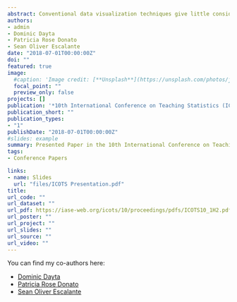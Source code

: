 ```yaml
---
abstract: Conventional data visualization techniques give little consideration for how human perception affects one's comprehension of statistical charts. Motivated to address this inadequacy, the present paper seeks to study the improvement in statistical communication when visualization techniques are integrated with the Gestalt principles from cognitive psychology. Students from a local high school are made to take a timed chart comprehension exam where their test scores represent their level of understanding--to be compared based on the type of chart used (‘conventional’ versus ‘Gestalt-modified’)--hypothesizing that the latter is more effective in delivering its intended message to the student. This study aims to provide an evidence-based analysis towards finding more effective and efficient data visualization techniques in an age of data overload.
authors:
- admin
- Dominic Dayta
- Patricia Rose Donato
- Sean Oliver Escalante
date: "2018-07-01T00:00:00Z"
doi: ""
featured: true
image:
  #caption: 'Image credit: [**Unsplash**](https://unsplash.com/photos/jdD8gXaTZsc)'
  focal_point: ""
  preview_only: false
projects: []
publication: '*10th International Conference on Teaching Statistics (ICOTS10)*'
publication_short: ""
publication_types:
- "1"
publishDate: "2018-07-01T00:00:00Z"
#slides: example
summary: Presented Paper in the 10th International Conference on Teaching Statistics (ICOTS 10) @ Kyoto, Japan.
tags:
- Conference Papers

links:
- name: Slides
  url: "files/ICOTS Presentation.pdf"
title: 
url_code: ""
url_dataset: ""
url_pdf: https://iase-web.org/icots/10/proceedings/pdfs/ICOTS10_1H2.pdf
url_poster: ""
url_project: ""
url_slides: ""
url_source: ""
url_video: ""
---
```

You can find my co-authors here:
* [Dominic Dayta](https://dominicdayta.com)
* [Patricia Rose Donato](https://www.linkedin.com/in/patriciarosedonato/)
* [Sean Oliver Escalante](https://www.linkedin.com/in/sean-oliver-escalante-205b0819b)